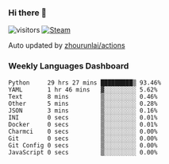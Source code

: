 ### Hi there 👋

![visitors](https://visitor-badge.glitch.me/badge?page_id=zhourunlai)
[![Steam](https://img.shields.io/badge/dynamic/json?label=Steam&query=%24.data.totalSubs&url=https%3A%2F%2Fapi.spencerwoo.com%2Fsubstats%2F%3Fsource%3DsteamGames%26queryKey%3D76561198285156854&suffix=%20Games&logo=steam&labelColor=134375&color=0b1a37&longCache=true)](http://steamcommunity.com/profiles/76561198285156854)

Auto updated by <a href="https://github.com/zhourunlai/zhourunlai/actions" target="_blank">zhourunlai/actions</a>

### Weekly Languages Dashboard

<!--PART:wakatime-->
```text
Python     29 hrs 27 mins █████████▒ 93.46%
YAML       1 hr 46 mins   ▓░░░░░░░░░ 5.62%
Text       8 mins         ▒░░░░░░░░░ 0.46%
Other      5 mins         ▒░░░░░░░░░ 0.28%
JSON       3 mins         ▒░░░░░░░░░ 0.16%
INI        0 secs         ▒░░░░░░░░░ 0.01%
Docker     0 secs         ▒░░░░░░░░░ 0.01%
Charmci    0 secs         ▒░░░░░░░░░ 0.00%
Git        0 secs         ▒░░░░░░░░░ 0.00%
Git Config 0 secs         ▒░░░░░░░░░ 0.00%
JavaScript 0 secs         ▒░░░░░░░░░ 0.00%
```
<!--PART:wakatime-->
